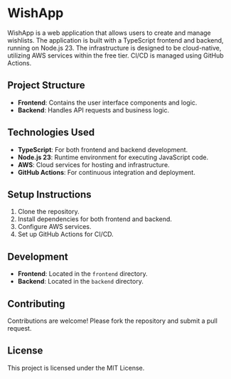 # WishApp

WishApp is a web application that allows users to create and manage wishlists. The application is built with a TypeScript frontend and backend, running on Node.js 23. The infrastructure is designed to be cloud-native, utilizing AWS services within the free tier. CI/CD is managed using GitHub Actions.

## Project Structure
- **Frontend**: Contains the user interface components and logic.
- **Backend**: Handles API requests and business logic.

## Technologies Used
- **TypeScript**: For both frontend and backend development.
- **Node.js 23**: Runtime environment for executing JavaScript code.
- **AWS**: Cloud services for hosting and infrastructure.
- **GitHub Actions**: For continuous integration and deployment.

## Setup Instructions
1. Clone the repository.
2. Install dependencies for both frontend and backend.
3. Configure AWS services.
4. Set up GitHub Actions for CI/CD.

## Development
- **Frontend**: Located in the `frontend` directory.
- **Backend**: Located in the `backend` directory.

## Contributing
Contributions are welcome! Please fork the repository and submit a pull request.

## License
This project is licensed under the MIT License.